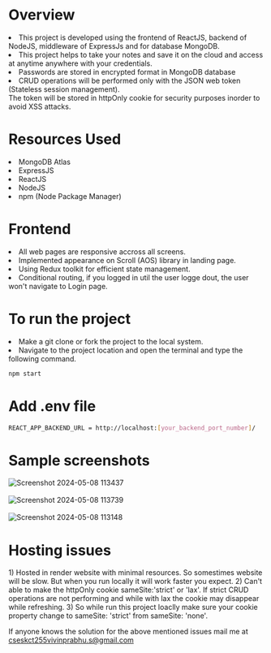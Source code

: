 <h1>Overview</h1>

<li>This project is developed using the frontend of ReactJS, backend of NodeJS, middleware of ExpressJs and for database MongoDB.</li>
<li>This project helps to take your notes and save it on the cloud and access at anytime anywhere with your credentials.</li>
<li>Passwords are stored in encrypted format in MongoDB database</li>
<li>CRUD operations will be performed only with the JSON web token (Stateless session management).</li>
<l1>The token will be stored in httpOnly cookie for security purposes inorder to avoid XSS attacks.</l1>

<h1>Resources Used</h1>
<li>MongoDB Atlas</li>
<li>ExpressJS</li>
<li>ReactJS</li>
<li>NodeJS</li>
<li>npm (Node Package Manager)</li>

<h1>Frontend</h1>
<li>All web pages are responsive accross all screens.</li>
<li>Implemented appearance on Scroll (AOS) library in landing page.</li>
<li>Using Redux toolkit for efficient state management.</li>
<li>Conditional routing, if you logged in util the user logge dout, the user won't navigate to Login page.</li>


<h1>To run the project</h1>

  <li>Make a git clone or fork the project to the local system.</li>
  <li>Navigate to the project location and open the terminal and type the following command.</li>
  
```bash
npm start
```

<h1>Add .env file</h1>

```bash
REACT_APP_BACKEND_URL = http://localhost:[your_backend_port_number]/
```

<h1>Sample screenshots</h1>

![Screenshot 2024-05-08 113437](https://github.com/vivinprabhu/NoteX-Frontend/assets/87113980/70a0e3b2-6029-4622-a5fd-00cef68ee947) <br></br>
![Screenshot 2024-05-08 113739](https://github.com/vivinprabhu/NoteX-Frontend/assets/87113980/ee324469-ade3-4630-8974-9151a3aa8b90) <br></br>
![Screenshot 2024-05-08 113148](https://github.com/vivinprabhu/NoteX-Frontend/assets/87113980/8e18b6bc-cceb-467e-af78-3004c0328669)

<h1>Hosting issues</h1>
1) Hosted in render website with minimal resources. So somestimes website will be slow. But when you run locally it will work faster you expect.
2) Can't able to make the httpOnly cookie sameSite:'strict' or 'lax'. If strict CRUD operations are not performing and while with lax the cookie may disappear while refreshing.
3) So while run this project loaclly make sure your cookie property change to sameSite: 'strict' from sameSite: 'none'.

If anyone knows the solution for the above mentioned issues mail me at cseskct255vivinprabhu.s@gmail.com
